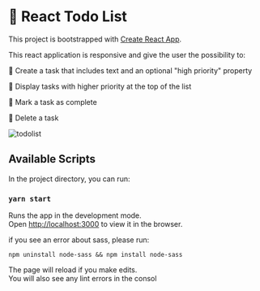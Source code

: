 # :candy: React Todo List 

This project is bootstrapped with [Create React App](https://github.com/facebook/create-react-app).

This react application is responsive and give the user the possibility to:

:candy:  Create a task that includes text and an optional "high priority" property

:candy:  Display tasks with higher priority at the top of the list


:candy:  Mark a task as complete

:candy:  Delete a task

![todolist](https://user-images.githubusercontent.com/59236081/222275560-504bcf41-0384-43ec-8c7e-f46ce0312443.png)


## Available Scripts

In the project directory, you can run:

### `yarn start`

Runs the app in the development mode.\
Open [http://localhost:3000](http://localhost:3000) to view it in the browser.

if you see an error about sass, please run:
```
npm uninstall node-sass && npm install node-sass
```

The page will reload if you make edits.\
You will also see any lint errors in the consol



